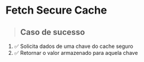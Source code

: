 # Fetch Secure Cache

> ## Caso de sucesso

1. ✅ Solicita dados de uma chave do cache seguro
2. ✅ Retornar o valor armazenado para aquela chave
